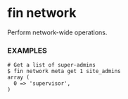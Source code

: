 # fin network

Perform network-wide operations.

### EXAMPLES

    # Get a list of super-admins
    $ fin network meta get 1 site_admins
    array (
      0 => 'supervisor',
    )


